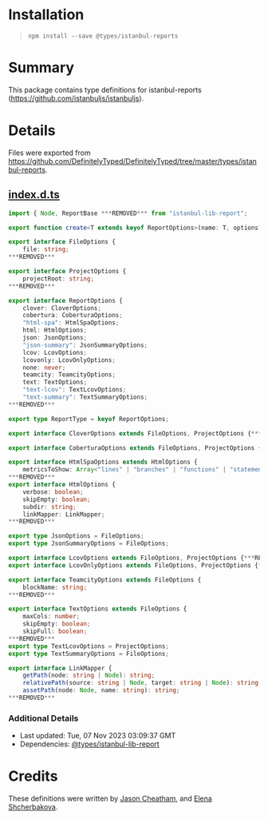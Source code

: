 # Installation
> `npm install --save @types/istanbul-reports`

# Summary
This package contains type definitions for istanbul-reports (https://github.com/istanbuljs/istanbuljs).

# Details
Files were exported from https://github.com/DefinitelyTyped/DefinitelyTyped/tree/master/types/istanbul-reports.
## [index.d.ts](https://github.com/DefinitelyTyped/DefinitelyTyped/tree/master/types/istanbul-reports/index.d.ts)
````ts
import { Node, ReportBase ***REMOVED*** from "istanbul-lib-report";

export function create<T extends keyof ReportOptions>(name: T, options?: Partial<ReportOptions[T]>): ReportBase;

export interface FileOptions {
    file: string;
***REMOVED***

export interface ProjectOptions {
    projectRoot: string;
***REMOVED***

export interface ReportOptions {
    clover: CloverOptions;
    cobertura: CoberturaOptions;
    "html-spa": HtmlSpaOptions;
    html: HtmlOptions;
    json: JsonOptions;
    "json-summary": JsonSummaryOptions;
    lcov: LcovOptions;
    lcovonly: LcovOnlyOptions;
    none: never;
    teamcity: TeamcityOptions;
    text: TextOptions;
    "text-lcov": TextLcovOptions;
    "text-summary": TextSummaryOptions;
***REMOVED***

export type ReportType = keyof ReportOptions;

export interface CloverOptions extends FileOptions, ProjectOptions {***REMOVED***

export interface CoberturaOptions extends FileOptions, ProjectOptions {***REMOVED***

export interface HtmlSpaOptions extends HtmlOptions {
    metricsToShow: Array<"lines" | "branches" | "functions" | "statements">;
***REMOVED***
export interface HtmlOptions {
    verbose: boolean;
    skipEmpty: boolean;
    subdir: string;
    linkMapper: LinkMapper;
***REMOVED***

export type JsonOptions = FileOptions;
export type JsonSummaryOptions = FileOptions;

export interface LcovOptions extends FileOptions, ProjectOptions {***REMOVED***
export interface LcovOnlyOptions extends FileOptions, ProjectOptions {***REMOVED***

export interface TeamcityOptions extends FileOptions {
    blockName: string;
***REMOVED***

export interface TextOptions extends FileOptions {
    maxCols: number;
    skipEmpty: boolean;
    skipFull: boolean;
***REMOVED***
export type TextLcovOptions = ProjectOptions;
export type TextSummaryOptions = FileOptions;

export interface LinkMapper {
    getPath(node: string | Node): string;
    relativePath(source: string | Node, target: string | Node): string;
    assetPath(node: Node, name: string): string;
***REMOVED***

````

### Additional Details
 * Last updated: Tue, 07 Nov 2023 03:09:37 GMT
 * Dependencies: [@types/istanbul-lib-report](https://npmjs.com/package/@types/istanbul-lib-report)

# Credits
These definitions were written by [Jason Cheatham](https://github.com/jason0x43), and [Elena Shcherbakova](https://github.com/not-a-doctor).
